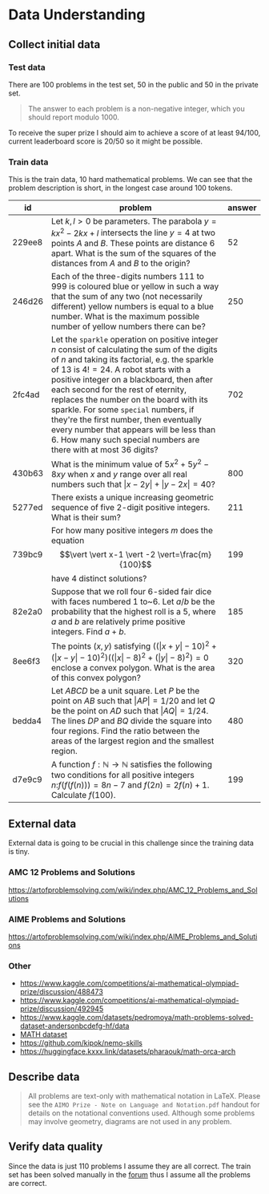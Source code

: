 # Data Understanding

## Collect initial data

<!---Acquire the data (or access to the data) listed in the project resources.
This initial collection includes data loading, if necessary for data understanding.
For example, if you use a specific tool for data understanding, it makes perfect
sense to load your data into this tool. This effort possibly leads to initial data
preparation steps.
List the dataset(s) acquired, together with their locations, the methods used to
acquire them, and any problems encountered. Record problems encountered and any
resolutions achieved. This will aid with future replication of this project or
with the execution of similar future projects.

>	Indeed it's a pain downloading huge files. Especially when there are connection issues. I used "wget" to download the dataset with an option "-c" for resuming capability in case the download fails.  You would need to save the cookies in the page using a chrome extension Chrome Extension  save the cookies as cookies.txt from the extension  Then you can download the files by using the following command

	wget -c -x --load-cookies cookies.txt https://www.kaggle.com/c/dstl-satellite-imagery-feature-detection/data?train_wkt.csv.zip

--->

### Test data

There are 100 problems in the test set, 50 in the public and 50 in the private set.

> The answer to each problem is a non-negative integer, which you should report modulo 1000.

To receive the super prize I should aim to achieve a score of at least 94/100, current leaderboard score
is 20/50 so it might be possible.

### Train data

This is the train data, 10 hard mathematical problems. We can see that the problem description is short, in the longest case around 100 tokens.

| id     | problem                                                                                                                                                                                                                                                                                                                                                                                                                                                                                                                    | answer |
|--------|----------------------------------------------------------------------------------------------------------------------------------------------------------------------------------------------------------------------------------------------------------------------------------------------------------------------------------------------------------------------------------------------------------------------------------------------------------------------------------------------------------------------------|--------|
| 229ee8 | Let $k, l > 0$ be parameters. The parabola $y = kx^2 - 2kx + l$ intersects the line $y = 4$ at two points $A$ and $B$. These points are distance 6 apart. What is the sum of the squares of the distances from $A$ and $B$ to the origin?                                                                                                                                                                                                                                                                                  | 52     |
| 246d26 | Each of the three-digits numbers $111$ to $999$ is coloured blue or yellow in such a way that the sum of any two (not necessarily different) yellow numbers is equal to a blue number. What is the maximum possible number of yellow numbers there can be?                                                                                                                                                                                                                                                                 | 250    |
| 2fc4ad | Let the `sparkle` operation on positive integer $n$ consist of calculating the sum of the digits of $n$ and taking its factorial, e.g. the sparkle of 13 is $4! = 24$. A robot starts with a positive integer on a blackboard, then after each second for the rest of eternity, replaces the number on the board with its sparkle. For some `special` numbers, if they're the first number, then eventually every number that appears will be less than 6. How many such special numbers are there with at most 36 digits? | 702    |
| 430b63 | What is the minimum value of $5x^2+5y^2-8xy$ when $x$ and $y$ range over all real numbers such that $\|x-2y\| + \|y-2x\| = 40$?                                                                                                                                                                                                                                                                                                                                                                                            | 800    |
| 5277ed | There exists a unique increasing geometric sequence of five 2-digit positive integers. What is their sum?                                                                                                                                                                                                                                                                                                                                                                                                                  | 211    |
| 739bc9 | For how many positive integers $m$ does the equation $$\vert \vert x-1 \vert -2 \vert=\frac{m}{100}$$ have $4$ distinct solutions?                                                                                                                                                                                                                                                                                                                                                                                         | 199    |
| 82e2a0 | Suppose that we roll four 6-sided fair dice with faces numbered 1 to~6. Let $a/b$ be the probability that the highest roll is a 5, where $a$ and $b$ are relatively prime positive integers. Find $a + b$.                                                                                                                                                                                                                                                                                                                 | 185    |
| 8ee6f3 | The points $\left(x, y\right)$ satisfying $((\vert x + y \vert - 10)^2 + ( \vert x - y \vert - 10)^2)((\vert x \vert - 8)^2 + ( \vert y \vert - 8)^2) = 0$ enclose a convex polygon. What is the area of this convex polygon?                                                                                                                                                                                                                                                                                              | 320    |
| bedda4 | Let $ABCD$ be a unit square. Let $P$ be the point on $AB$ such that $\|AP\| = 1/{20}$ and let $Q$ be the point on $AD$ such that $\|AQ\| = 1/{24}$. The lines $DP$ and $BQ$ divide the square into four regions. Find the ratio between the areas of the largest region and the smallest region.                                                                                                                                                                                                                           | 480    |
| d7e9c9 | A function $f: \mathbb N \to \mathbb N$ satisfies the following two conditions for all positive integers $n$:$f(f(f(n)))=8n-7$ and $f(2n)=2f(n)+1$. Calculate $f(100)$.                                                                                                                                                                                                                                                                                                                                                    | 199    |

## External data

<!--- It is allowed in this challenge? If so write it here ideas of how to find
it and if people have already posted it on the forum describe it. --->

External data is going to be crucial in this challenge since the training data is tiny.

### AMC 12 Problems and Solutions

https://artofproblemsolving.com/wiki/index.php/AMC_12_Problems_and_Solutions

### AIME Problems and Solutions

https://artofproblemsolving.com/wiki/index.php/AIME_Problems_and_Solutions

### Other

- https://www.kaggle.com/competitions/ai-mathematical-olympiad-prize/discussion/488473
- https://www.kaggle.com/competitions/ai-mathematical-olympiad-prize/discussion/492945
- https://www.kaggle.com/datasets/pedromoya/math-problems-solved-dataset-andersonbcdefg-hf/data
- [MATH dataset](https://arxiv.org/abs/2103.03874)
- https://github.com/kipok/nemo-skills
- https://huggingface.kxxx.link/datasets/pharaouk/math-orca-arch

## Describe data

<!---Describe the data that has been acquired, including the format of the data,
the quantity of data (for example, the number of records and fields in each table),
the identities of the fields, and any other surface features which have been
discovered. Evaluate whether the data acquired satisfies the relevant requirements. --->

> All problems are text-only with mathematical notation in LaTeX. Please see the `AIMO Prize - Note on Language and Notation.pdf` handout for details on the notational conventions used. Although some problems may involve geometry, diagrams are not used in any problem.

## Verify data quality

<!--- Examine the quality of the data, addressing questions such as: Is the data
complete (does it cover all the cases required)? Is it correct, or does it contain
errors and, if there are errors, how common are they? Are there missing values in
the data? If so, how are they represented, where do they occur, and how common are they? --->

Since the data is just 110 problems I assume they are all correct. The train set has been solved
manually in the [forum](https://www.kaggle.com/competitions/ai-mathematical-olympiad-prize/discussion/495265) thus I assume all the problems are correct.

